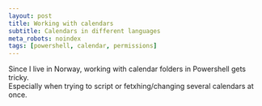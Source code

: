 ```yaml
---
layout: post
title: Working with calendars
subtitle: Calendars in different languages
meta_robots: noindex
tags: [powershell, calendar, permissions]
---
```

Since I live in Norway, working with calendar folders in Powershell gets tricky.  
Especially when trying to script or fetxhing/changing several calendars at once.
